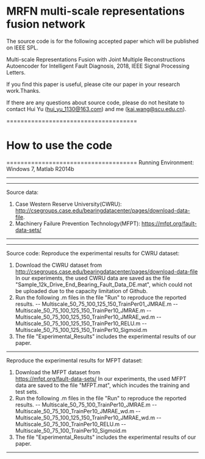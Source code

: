 # MRFN multi-scale representations fusion network
The source code is for the following accepted paper which will be published on IEEE SPL. 

Multi-scale Representations Fusion with Joint Multiple Reconstructions Autoencoder for Intelligent Fault Diagnosis, 2018, IEEE Signal Processing Letters.

If you find this paper is useful, please cite our paper in your research work.Thanks.

If there are any questions about source code, please do not hesitate to contact Hui Yu (hui_yu_1130@163.com) and me (kai.wang@scu.edu.cn).


=====================================
# How to use the code                                    
=====================================
Running Environment: Windows 7, Matlab R2014b

-----------------------------------------------------
-----------------------------------------------------
Source data: 
1. Case Western Reserve University(CWRU):
   http://csegroups.case.edu/bearingdatacenter/pages/download-data-file.
2. Machinery Failure Prevention Technology(MFPT):
   https://mfpt.org/fault-data-sets/

-----------------------------------------------------
-----------------------------------------------------
Source code:
Reproduce the experimental results for CWRU dataset:
1. Download the CWRU dataset from    
   http://csegroups.case.edu/bearingdatacenter/pages/download-data-file
   In our experiments, the used CWRU data are saved as the file "Sample_12k_Drive_End_Bearing_Fault_Data_DE.mat", which could not be uploaded due to the capacity limitation of Github. 
2. Run the following .m files in the file "Run" to reproduce the reported results.
   -- Multiscale_50_75_100_125_150_TrainPer01_JMRAE.m 
   -- Multiscale_50_75_100_125_150_TrainPer10_JMRAE.m
   -- Multiscale_50_75_100_125_150_TrainPer10_JMRAE_wd.m
   -- Multiscale_50_75_100_125_150_TrainPer10_RELU.m
   -- Multiscale_50_75_100_125_150_TrainPer10_Sigmoid.m
3. The file "Experimental_Results" includes the experimental results of our paper.
-----------------------------------------------------

Reproduce the experimental results for MFPT dataset:
1. Download the MFPT dataset from    
   https://mfpt.org/fault-data-sets/
   In our experiments, the used MFPT data are saved to the file "MFPT.mat", which incudes the training and test sets. 
2. Run the following .m files in the file "Run" to reproduce the reported results.
   -- Multiscale_50_75_100_TrainPer10_JMRAE.m 
   -- Multiscale_50_75_100_TrainPer10_JMRAE_wd.m
   -- Multiscale_50_75_100_125_150_TrainPer10_JMRAE_wd.m
   -- Multiscale_50_75_100_TrainPer10_RELU.m
   -- Multiscale_50_75_100_TrainPer10_Sigmoid.m
3. The file "Experimental_Results" includes the experimental results of our paper.
-----------------------------------------------------
